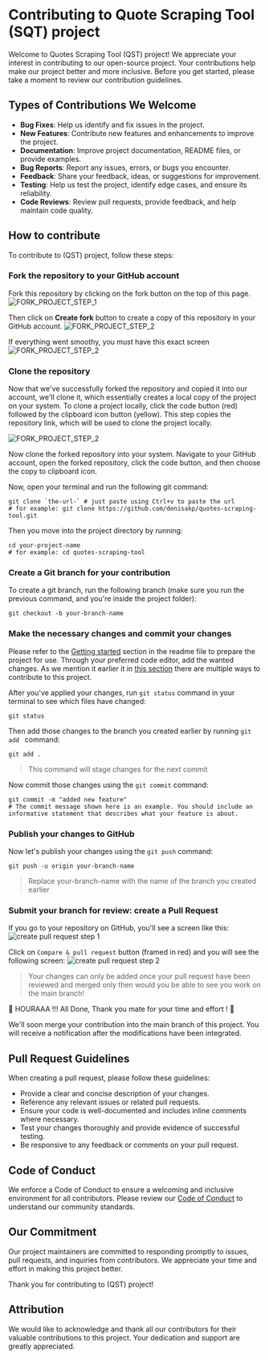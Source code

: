# Contributing to Quote Scraping Tool (SQT) project

Welcome to Quotes Scraping Tool (QST) project! We appreciate your interest in contributing to our open-source project.
Your contributions help make our project better and more inclusive. Before you get started, please take a moment to
review our contribution guidelines.

## Types of Contributions We Welcome

- **Bug Fixes**: Help us identify and fix issues in the project.
- **New Features**: Contribute new features and enhancements to improve the project.
- **Documentation**: Improve project documentation, README files, or provide examples.
- **Bug Reports**: Report any issues, errors, or bugs you encounter.
- **Feedback**: Share your feedback, ideas, or suggestions for improvement.
- **Testing**: Help us test the project, identify edge cases, and ensure its reliability.
- **Code Reviews**: Review pull requests, provide feedback, and help maintain code quality.

## How to contribute

To contribute to (QST) project, follow these steps:

### Fork the repository to your GitHub account

Fork this repository by clicking on the fork button on the top of this page.
![FORK_PROJECT_STEP_1](assets/documentation/FORK_PROJECT_STEP_1.png) 

Then click on **Create fork** button to create a copy of this repository in your GitHub account.
![FORK_PROJECT_STEP_2](assets/documentation/FORK_PROJECT_STEP_2.png)

If everything went smoothy, you must have this exact screen
![FORK_PROJECT_STEP_2](assets/documentation/FORK_PROJECT_STEP_3.png)

### Clone the repository

Now that we've successfully forked the repository and copied it into our account, we'll clone it, which essentially
creates a local copy of the project on your system. To clone a project locally, click the code button (red) followed by
the clipboard icon button (yellow). This step copies the repository link, which will be used to clone the project
locally.

![FORK_PROJECT_STEP_2](assets/documentation/CLONE_PROJECT_STEP_1.png)

Now clone the forked repository into your system. Navigate to your GitHub account, open the forked repository, click
the code button, and then choose the copy to clipboard icon.

Now, open your terminal and run the following git command:
```shell
git clone `the-url-` # just paste using Ctrl+v to paste the url
# for example: git clone https://github.com/denisakp/quotes-scraping-tool.git
```

Then you move into the project directory  by running:
```shell
cd your-project-name 
# for example: cd quotes-scraping-tool
```

### Create a Git branch for your contribution

To create a git branch, run the following branch (make sure you run the previous command, and you're inside the project
folder):
```shell
git checkout -b your-branch-name
```

### Make the necessary changes and commit your changes

Please refer to the [Getting started](README.md#getting-started) section in the readme file to prepare the project for
use. Through your preferred code editor, add the wanted changes. As we mention it earlier it in 
[this section](#types-of-contributions-we-welcome) there are multiple ways to contribute to this project.

After you've applied your changes, run `git status` command in your terminal to see which files have changed:
```shell
git status
```

Then add those changes to the branch you created earlier by running `git add ` command:
```shell
git add .
```
> This command will stage changes for the next commit

Now commit those changes using the `git commit` command:
```shell
git commit -m "added new feature"
# The commit message shown here is an example. You should include an informative statement that describes what your feature is about.
```

### Publish your changes to GitHub

Now let's publish your changes using the `git push` command:
```shell
git push -u origin your-branch-name
```
> Replace your-branch-name with the name of the branch you created earlier

### Submit your branch for review: create a Pull Request

If you go to your repository on GitHub, you'll see a screen like this:
![create pull request step 1](assets/documentation/CREATE_PR_STEP_1.png)

Click on `Compare & pull request` button (framed in red)  and you will see the following screen:
![create pull request step 2](assets/documentation/CREATE_PR_STEP_2.png)

> Your changes can only be added once your pull request have been reviewed and merged only then would you be able to
see you work on the main branch!

🎉 HOURAAA !!! All Done, Thank you mate for your time and effort ! 👏


We'll soon merge your contribution into the main branch of this project. You will receive a notification after
the modifications have been integrated.

## Pull Request Guidelines

When creating a pull request, please follow these guidelines:

- Provide a clear and concise description of your changes.
- Reference any relevant issues or related pull requests.
- Ensure your code is well-documented and includes inline comments where necessary.
- Test your changes thoroughly and provide evidence of successful testing.
- Be responsive to any feedback or comments on your pull request.

## Code of Conduct

We enforce a Code of Conduct to ensure a welcoming and inclusive environment for all contributors. Please review our
[Code of Conduct](CODE_OF_CONDUCT.md) to understand our community standards.

## Our Commitment

Our project maintainers are committed to responding promptly to issues, pull requests, and inquiries from contributors.
We appreciate your time and effort in making this project better.

Thank you for contributing to (QST) project!

## Attribution

We would like to acknowledge and thank all our contributors for their valuable contributions to this project.
Your dedication and support are greatly appreciated.

